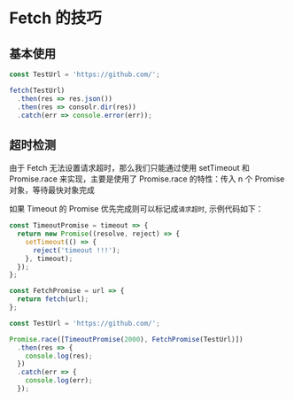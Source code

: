 # Fetch 的技巧

## 基本使用

```js
const TestUrl = 'https://github.com/';

fetch(TestUrl)
  .then(res => res.json())
  .then(res => consolr.dir(res))
  .catch(err => console.error(err));
```

## 超时检测

由于 Fetch 无法设置请求超时，那么我们只能通过使用 setTimeout 和 Promise.race 来实现，主要是使用了 Promise.race 的特性：传入 n 个 Promise 对象，等待最快对象完成

如果 Timeout 的 Promise 优先完成则可以标记成`请求超时`, 示例代码如下：

```js
const TimeoutPromise = timeout => {
  return new Promise((resolve, reject) => {
    setTimeout(() => {
      reject('timeout !!!');
    }, timeout);
  });
};

const FetchPromise = url => {
  return fetch(url);
};

const TestUrl = 'https://github.com/';

Promise.race([TimeoutPromise(2000), FetchPromise(TestUrl)])
  .then(res => {
    console.log(res);
  })
  .catch(err => {
    console.log(err);
  });
```

